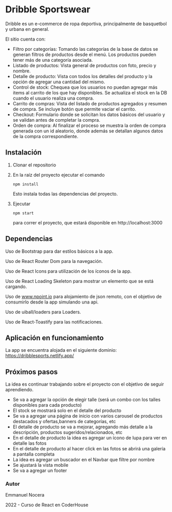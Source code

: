 # Dribble Sportswear

Dribble es un e-commerce de ropa deportiva, principalmente de basquetbol y urbana en general.

El sitio cuenta con:

- Filtro por categorías: Tomando las categorías de la base de datos se generan filtros de productos desde el menú. Los productos pueden tener más de una categoría asociada.
- Listado de productos: Vista general de productos con foto, precio y nombre.
- Detalle de producto: Vista con todos los detalles del producto y la opción de agregar una cantidad del mismo.
- Control de stock: Chequea que los usuarios no puedan agregar más items al carrito de los que hay disponibles. Se actualiza el stock en la DB cuando el usuario realiza una compra.
- Carrito de compras: Vista del listado de productos agregados y resumen de compra. Se incluye botón que permite vaciar el carrito.
- Checkout: Formulario donde se solicitan los datos básicos del usuario y se validan antes de completar la compra.
- Orden de compra: Al finalizar el proceso se muestra la orden de compra generada con un id aleatorio, donde además se detallan algunos datos de la compra correspondiente. 

## Instalación

1. Clonar el repositorio

2. En la raíz del proyecto ejecutar el comando 

   ```
   npm install
   ```

   Esto instala todas las dependencias del proyecto.

3. Ejecutar  

   ```
   npm start
   ```

    para correr el proyecto, que estará disponible en http://localhost:3000



## Dependencias

Uso de Bootstrap para dar estilos básicos a la app.

Uso de React Router Dom para la navegación.

Uso de React Icons para utilización de los íconos de la app.

Uso de React Loading Skeleton para mostrar un elemento que se está cargando.

Uso de www.npoint.io para alojamiento de json remoto, con el objetivo de consumirlo desde la app simulando una api.

Uso de uiball/loaders para Loaders.

Uso de React-Toastify para las notificaciones.



## Aplicación en funcionamiento

La app se encuentra alojada en el siguiente dominio: https://dribblesports.netlify.app/


## Próximos pasos

La idea es continuar trabajando sobre el proyecto con el objetivo de seguir aprendiendo.

- Se va a agregar la opción de elegir talle (será un combo con los talles disponibles para cada producto)
- El stock se mostrará solo en el detalle del producto
- Se va a agregar una página de inicio con varios carousel de productos destacados y ofertas,banners de categorías, etc
- El detalle de producto se va a mejorar, agregando más detalle a la descripción, productos sugeridos/relacionados, etc
- En el detalle de producto la idea es agregar un ícono de lupa para ver en detalle las fotos
- En el detalle de producto al hacer click en las fotos se abrirá una galería a pantalla completa
- La idea es agregar un buscador en el Navbar que filtre por nombre
- Se ajustará la vista mobile
- Se va a agregar un footer

### Autor

Emmanuel Nocera

2022 - Curso de React en CoderHouse
